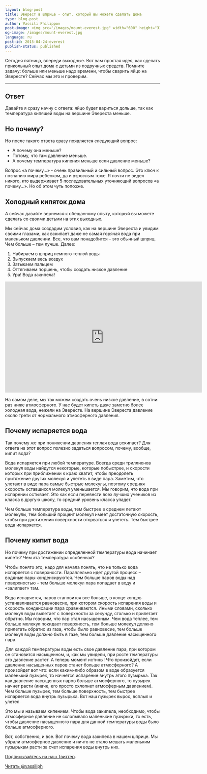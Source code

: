 ```yaml
---
layout: blog-post
title: Эверест в шприце - опыт, который вы можете сделать дома
type: blog-post
author: Vassili Philippov
post-image: <img src="/images/mount-everest.jpg" width="600" height="310" alt="Everest">
og-image: /images/mount-everest.jpg
language: ru
post-id: 2015-04-24-everest
publish-status: published
---
```

Сегодня пятница, впереди выходные. Вот вам простая идея, как сделать прикольный опыт дома с детьми из подручных средств. Помните задачу:   больше  или   меньше  надо   времени,  чтобы  сварить яйцо на Эвересте?  Сейчас мы это и проверим.
<!-- more -->
---

## Ответ

Давайте я сразу начну с ответа: яйцо будет вариться дольше, так как температура кипящей воды на вершине Эвереста меньше.

## Но почему?

Но после такого ответа сразу появляется следующий вопрос:

- А почему она меньше?
- Потому, что там давление меньше. 
- А почему температура кипения меньше если давление меньше?

Вопрос «а почему…» - очень правильный и сильный вопрос. Это ключ к познанию мира ребенком, да и взрослым тоже. Я почти не видел никого, кто выдерживает 5 последовательных уточняющий вопросов «а почему…». Но об этом чуть попозже.

## Холодный кипяток дома

А сейчас давайте вернемся к обещанному   опыту, который вы можете сделать со своими детьми на этих выходных.

Мы сейчас дома создадим условия, как на вершине Эвереста и увидим своими глазами, как вскипает даже не самая горячая вода при маленьком давлении. Все, что вам понадобится – это обычный шприц. Чем больше – тем лучше. Далее:

1.	Набираем в шприц немного теплой воды
2.	Выпускаем весь воздух
3.	Затыкаем пальцем
4.	Оттягиваем поршень, чтобы создать низкое давление
5.	Ура! Вода закипела!

<iframe width="640" height="360" src="http://www.youtube.com/embed/3wjHStsHmkA?rel=0" frameborder="0" allowfullscreen></iframe>

На самом деле, мы так можем создать очень низкое давление, в сотни раз ниже атмосферного. У нас будет кипеть даже заметно более холодная вода, нежели на Эвересте. На вершине Эвереста давление около трети от нормального атмосферного давления.

## Почему испаряется вода

Так почему же при понижении давления теплая вода вскипает? Для ответа на этот вопрос полезно задаться вопросом, почему, вообще, кипит вода?

Вода испаряется при любой температуре. Всегда среди триллионов молекул воды найдутся некоторые, которые побыстрее, и скорости  которых при приближении к краю хватит, чтобы преодолеть притяжение других молекул и улететь в виде пара. Заметим, что улетают в виде пара самые быстрые молекулы, поэтому средняя скорость оставшихся молекул уменьшается. Мы говорим, что вода при испарении остывает. Это как если перевести всех лучших учеников из класса в другую школу, то средний уровень класса упадет.

Чем больше температура воды, тем быстрее в среднем летают молекулы, тем больший процент молекул имеет достаточную скорость, чтобы  при достижении поверхности  оторваться   и улететь. Тем быстрее вода испаряется. 

## Почему кипит вода

Но почему при достижении определенной температуры вода начинает кипеть? Чем эта температура особенная?

Чтобы понято это, надо для начала понять, что не только вода испаряется с поверхности. Параллельно идет другой процесс – водяные пары конденсируются. Чем больше паров воды над поверхностью – тем больше молекул пара попадает в воду и «залипает» там. 

Вода испаряется, паров становится все больше, в конце концов устанавливается равновесие,  при  котором  скорость испарения воды и скорость конденсации пара  сравниваются. Иными словами, сколько молекул воды вылетает  с поверхности за секунду, столько и прилетает  обратно. Мы говорим, что пар стал насыщенным. Чем вода теплее, тем больше молекул покидает поверхность, тем больше молекул должно прилетать обратно из газа, чтобы было равновесие, тем больше молекул воды должно быть в газе, тем больше давление насыщенного пара.

Для каждой температуры воды есть свое давление пара, при котором он становится насыщенном, и, как мы увидели,  при росте температуры  это давление растет.
А теперь момент истины! Что произойдет, если давление насыщенных паров станет больше атмосферного? А произойдет вот что: если каким-либо образом в воде образуется маленький пузырек, то начнется испарение внутрь этого пузырька. Так как давление насыщенных паров больше атмосферного, то пузырек начнет расти (иначе, его просто схлопнет атмосферным давлением). Чем больше пузырек, тем больше поверхность, тем быстрее испаряется вода внутрь пузырька. Вот наш пузырек вырос, всплыл и улетел. 

Это мы и называем кипением. Чтобы вода закипела,  необходимо, чтобы атмосферное давление не схлопывало маленькие пузырьки,  то есть, чтобы давление  насыщенного пара для данной температуры воды было больше атмосферного. 

Вот, собственно, и все. Вот почему вода закипела в нашем шприце. Мы убрали атмосферное давление и ничто не стало мешать маленьким пузырькам расти за счет испарения воды внутрь них.

<a href="https://twitter.com/MelScienceRU">Подписывайтесь на наш Твиттер</a>.

<!-- Begin Twitter follow -->
<a href="https://twitter.com/MelScienceRU" class="twitter-follow-button" data-show-count="false" data-lang="ru" data-size="large">Читать @vassiliph</a>
<script>!function(d,s,id){var js,fjs=d.getElementsByTagName(s)[0],p=/^http:/.test(d.location)?'http':'https';if(!d.getElementById(id)){js=d.createElement(s);js.id=id;js.src=p+'://platform.twitter.com/widgets.js';fjs.parentNode.insertBefore(js,fjs);}}(document, 'script', 'twitter-wjs');</script>
<!-- End Twitter follow -->